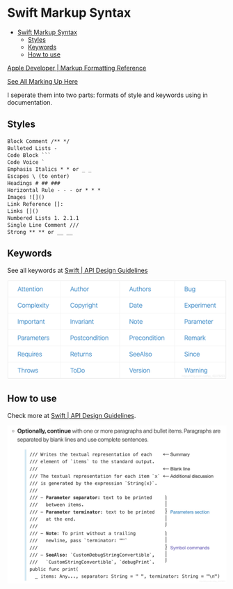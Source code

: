 # Swift Markup Syntax

- [Swift Markup Syntax](#swift-markup-syntax)
  - [Styles](#styles)
  - [Keywords](#keywords)
  - [How to use](#how-to-use)

[Apple Developer | Markup Formatting Reference](https://developer.apple.com/library/archive/documentation/Xcode/Reference/xcode_markup_formatting_ref)

[See All Marking Up Here](https://developer.apple.com/library/archive/documentation/Xcode/Reference/xcode_markup_formatting_ref/MarkupFunctionality.html)

I seperate them into two parts: formats of style and keywords using in documentation.

## Styles

```
Block Comment /** */
Bulleted Lists -
Code Block ```
Code Voice `
Emphasis Italics * * or _ _
Escapes \ (to enter)
Headings # ## ###
Horizontal Rule - - - or * * *
Images ![]()
Link Reference []:
Links []()
Numbered Lists 1. 2.1.1
Single Line Comment ///
Strong ** ** or __ __
```

##  Keywords

See all keywords at [Swift | API Design Guidelines](https://swift.org/documentation/api-design-guidelines/)

![](./images/markup-keywords.png)

## How to use

Check more at [Swift | API Design Guidelines](https://swift.org/documentation/api-design-guidelines/).

![](./images/markup-usage.png)
